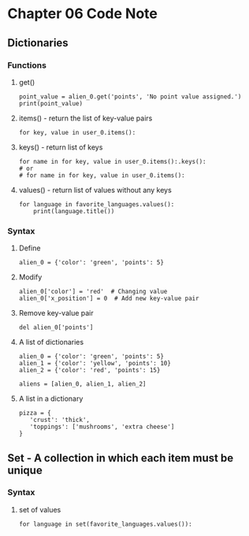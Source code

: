 # Chapter 06 Code Note
## Dictionaries
### Functions
1. get()
    ```
   point_value = alien_0.get('points', 'No point value assigned.')
   print(point_value)
   ```

2. items() - return the list of key-value pairs
   ```
   for key, value in user_0.items():
   ```
   
3. keys() - return list of keys
   ```
   for name in for key, value in user_0.items():.keys():
   # or
   # for name in for key, value in user_0.items():
   ```
   
4. values() - return list of values without any keys
   ```
   for language in favorite_languages.values():
       print(language.title())
   ```

### Syntax
1. Define
   ```
   alien_0 = {'color': 'green', 'points': 5}
   ```

2. Modify
    ```
   alien_0['color'] = 'red'  # Changing value
   alien_0['x_position'] = 0  # Add new key-value pair
   ```
   
3. Remove key-value pair
    ```
   del alien_0['points']
   ```
   
4. A list of dictionaries
   ```
   alien_0 = {'color': 'green', 'points': 5}
   alien_1 = {'color': 'yellow', 'points': 10}
   alien_2 = {'color': 'red', 'points': 15}
   
   aliens = [alien_0, alien_1, alien_2]
   ```
   
5. A list in a dictionary
   ```
   pizza = {
      'crust': 'thick',
      'toppings': ['mushrooms', 'extra cheese']
   }
   ```
   
## Set - A collection in which each item must be unique
### Syntax
1. set of values
   ```
   for language in set(favorite_languages.values()):
   ```
   
